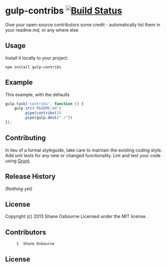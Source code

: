 # gulp-contribs [![Build Status](https://travis-ci.org/shakyShane/gulp-contribs.png?branch=master)](https://travis-ci.org/shakyShane/gulp-contribs)

Give your open-source contributors some credit - automatically list them in your readme.md, or any where else

## Usage
Install it locally to your project.

`npm install gulp-contribs`

## Example
This example, with the defaults
```js
gulp.task('contribs', function () {
    gulp.src('README.md')
        .pipe(contribs())
        .pipe(gulp.dest("./"))
});
```

## Contributing
In lieu of a formal styleguide, take care to maintain the existing coding style. Add unit tests for any new or changed functionality. Lint and test your code using [Grunt](http://gruntjs.com/).

## Release History
_(Nothing yet)_

## License
Copyright (c) 2013 Shane Osbourne
Licensed under the MIT license.

## Contributors

```
     1	Shane Osbourne

```

## License

